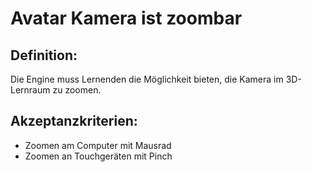 # Avatar Kamera ist zoombar


## Definition:

Die Engine muss Lernenden die Möglichkeit bieten, die [](Avatar-GE.md) Kamera im 3D-Lernraum zu zoomen.

## Akzeptanzkriterien:

- Zoomen am Computer mit Mausrad
- Zoomen an Touchgeräten mit Pinch